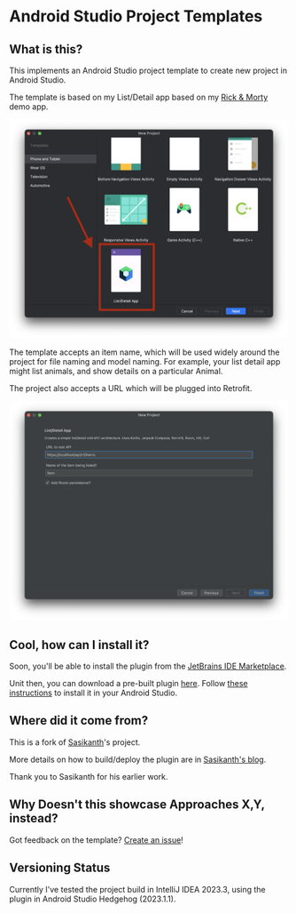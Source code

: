 # Android Studio Project Templates

## What is this?

This implements an Android Studio project template to create new project in Android Studio.

The template is based on my List/Detail app based on my [Rick & Morty](https://github.com/jamesonwilliams/rick-morty-compose/tree/main) demo app.

<img src="screenshots/template-entry.png" alt="List/Detail app entry in Android Studio project templates." />

The template accepts an item name, which will be used widely around the project for file naming and model naming. For example, your list detail app might list animals, and show details on a particular Animal.

The project also accepts a URL which will be plugged into Retrofit.

<img src="screenshots/config-screen.png" alt="Example of configuring a new project using the template." />

## Cool, how can I install it?

Soon, you'll be able to install the plugin from the [JetBrains IDE Marketplace](https://plugins.jetbrains.com/plugin/23316-list-detail-app-project-template?noRedirect=true).

Unit then, you can download a pre-built plugin [here](./release). Follow [these instructions](https://sasikanth.dev/creating-project-templates-in-android-studio/#installing-the-plugin) to install it in your Android Studio.

## Where did it come from?

This is a fork of [Sasikanth](https://github.com/msasikanth/my-project-templates)'s project.

More details on how to build/deploy the plugin are in [Sasikanth's blog](https://www.sasikanth.dev/creating-project-templates-in-android-studio/).

Thank you to Sasikanth for his earlier work.

## Why Doesn't this showcase Approaches X,Y, instead?

Got feedback on the template? [Create an issue](https://github.com/jamesonwilliams/android-studio-templates/issues/new)!

## Versioning Status

Currently I've tested the project build in IntelliJ IDEA 2023.3, using the plugin in Android Studio Hedgehog (2023.1.1).

